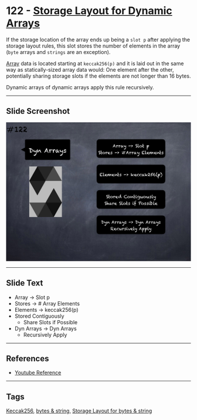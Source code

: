# 122 - [Storage Layout for Dynamic Arrays](Storage%20Layout%20for%20Dynamic%20Arrays.md)
If the storage location of the array ends up being a `slot p` after applying the storage layout rules, this slot stores the number of elements in the array (`byte` arrays and `strings` are an exception). 

[Array](../2.%20Solidity%20101/Arrays.md) data is located starting at `keccak256(p)` and it is laid out in the same way as statically-sized array data would: One element after the other, potentially sharing storage slots if the elements are not longer than 16 bytes. 

Dynamic arrays of dynamic arrays apply this rule recursively.

___
## Slide Screenshot
![122.png](../../images/solidity201/122.png)
___
## Slide Text
- Array -> Slot p
- Stores -> # Array Elements
- Elements -> keccak256(p)
- Stored Contiguously
	- Share Slots if Possible
- Dyn Arrays -> Dyn Arrays
	- Recursively Apply
___
## References
- [Youtube Reference](https://youtu.be/TqMIbouwePE?t=74)
___
## Tags
[Keccak256](../1.%20Ethereum101/Keccak256.md), [bytes & string](../2.%20Solidity%20101/bytes%20&%20string.md), [Storage Layout for bytes & string](Storage%20Layout%20for%20bytes%20&%20string.md)